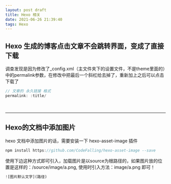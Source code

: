 ```yaml
---
layout: post draft
title: Hexo 相关
date: 2021-06-26 21:39:40
tags: Hexo 
---
```



##  Hexo 生成的博客点击文章不会跳转界面，变成了直接下载
调查发现是因为修改了_config.xml（主文件夹下的设置文件，不是theme里面的）中的permalink参数，在修改中把最后一个斜杠给去掉了，重新加上之后可以点击下载了

```js
// 文章的 永久链接 格式 
permalink: :title/
```

<br/>

---

## Hexo的文档中添加图片

hexo 文档中添加图片的话，需要安装一下 hexo-asset-image 插件
```js
npm install https://github.com/CodeFalling/hexo-asset-image --save
```
使用下边这种方式即可引入，加载图片是以source为根路径的，如果图片放的位置是这样的：/source/image/a.png, 使用时引入方法：image/a.png 即可！
```js
![图片默认文字](路径)
```